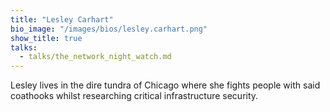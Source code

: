 ```yaml
---
title: "Lesley Carhart"
bio_image: "/images/bios/lesley.carhart.png"
show_title: true
talks:
  - talks/the_network_night_watch.md
---
```

Lesley lives in the dire tundra of Chicago where she fights people with said coathooks whilst researching critical infrastructure security.